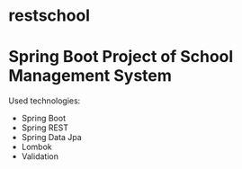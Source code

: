 # restschool
<h1> Spring Boot Project of School Management System</h1>
<p>Used technologies:</p>
<ul>
 <li>Spring Boot</li>
 <li>Spring REST </li>
  <li>Spring Data Jpa</li>
  <li>Lombok</li>
   <li>Validation</li>
</ul>
